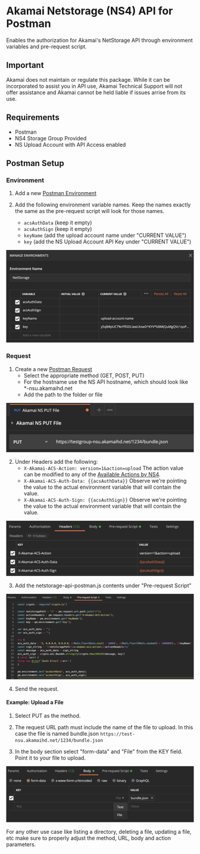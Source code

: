 # Akamai Netstorage (NS4) API for Postman
Enables the authorization for Akamai's NetStorage API through environment variables and pre-request script.

## Important
Akamai does not maintain or regulate this package. While it can be incorporated to assist you in API use, Akamai Technical Support will not offer assistance and Akamai cannot be held liable if issues arrise from its use. 

## Requirements
* Postman
* NS4 Storage Group Provided
* NS Upload Account with API Access enabled

## Postman Setup

### Environment
1. Add a new [Postman Environment](https://learning.postman.com/docs/sending-requests/managing-environments/)

2. Add the following environment variable names. Keep the names exactly the same as the pre-request script will look for those names.
    * `acsAuthData` (keep it empty)
    * `acsAuthSign` (keep it empty)
    * `keyName` (add the upload account name under "CURRENT VALUE")
    * `key` (add the NS Upload Account API Key under "CURRENT VALUE")

![Postman Enviroment Variables for NetStorage](images/ns_env_variables.jpg)

### Request
1. Create a new [Postman Request](https://learning.postman.com/docs/sending-requests/requests/)
    * Select the appropriate method (GET, POST, PUT) 
    * For the hostname use the NS API hostname, which should look like *-nsu.akamaihd.net
    * Add the path to the folder or file

![NetStorage Request URL](images/ns_req_url.jpg)

2. Under Headers add the following:
    * `X-Akamai-ACS-Action: version=1&action=upload`
        The action value can be modified to any of the [Available Actions by NS4](https://learn.akamai.com/en-us/webhelp/netstorage/netstorage-http-api-developer-guide/GUID-22B017EE-DD73-4099-B96D-B5FD91E1ED98.html).
    * `X-Akamai-ACS-Auth-Data: {{acsAuthData}}`
        Observe we're pointing the value to the actual environment variable that will contain the value.
    * `X-Akamai-ACS-Auth-Sign: {{acsAuthSign}}`
        Observe we're pointing the value to the actual environment variable that will contain the value.

![NetStorage Request Headers](images/ns_req_headers.jpg)

3. Add the netstorage-api-postman.js contents under "Pre-request Script"

![NetStorage Pre-Request Script](images/ns_pre-request-script.jpg)

4. Send the request.

#### Example: Upload a File

1. Select PUT as the method. 

2. The request URL path must include the name of the file to upload. In this case the file is named bundle.json
    `https://test-nsu.akamaihd.net/1234/bundle.json`

3. In the body section select "form-data" and "File" from the KEY field. Point it to your file to upload.

![NetStorage Upload File API](images/ns_put_file_api.jpg)

For any other use case like listing a directory, deleting a file, updating a file, etc make sure to properly adjust the method, URL, body and action parameters.
